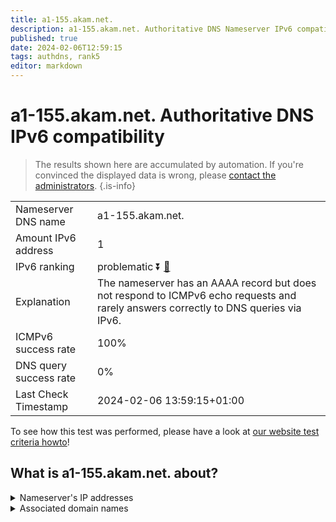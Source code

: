 ```yaml
---
title: a1-155.akam.net.
description: a1-155.akam.net. Authoritative DNS Nameserver IPv6 compatibility
published: true
date: 2024-02-06T12:59:15
tags: authdns, rank5
editor: markdown
---
```


# a1-155.akam.net. Authoritative DNS IPv6 compatibility

> The results shown here are accumulated by automation. If you're convinced the displayed data is wrong, please [contact the administrators](/howto/chat). 
{.is-info}




|   |   |
| - | - |
| Nameserver DNS name | a1-155.akam.net.
| Amount IPv6 address | 1
| IPv6 ranking | problematic :arrow_double_down: [🔗](/howto/ranking) |
| Explanation | The nameserver has an AAAA record but does not respond to ICMPv6 echo requests and rarely answers correctly to DNS queries via IPv6. |
| ICMPv6 success rate | 100%|
| DNS query success rate | 0% |
| Last Check Timestamp | 2024-02-06 13:59:15+01:00 |

To see how this test was performed, please have a look at [our website test criteria howto](/howto/testcriteria/authdns)!


## What is a1-155.akam.net. about?




<details>
<summary>Nameserver's IP addresses</summary>

2600:1401:2::9b

</details>



<details>
<summary>Associated domain names</summary>

www.amd.com

</details>
